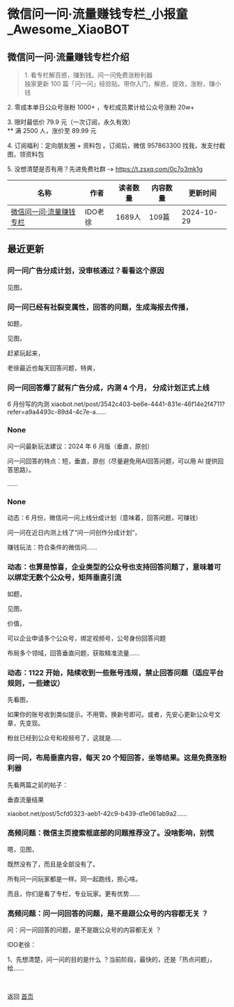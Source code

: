 # 微信问一问·流量赚钱专栏_小报童_Awesome_XiaoBOT

## 微信问一问·流量赚钱专栏介绍
> 1\. 看专栏解百惑，赚到钱。问一问免费涨粉利器    
独家更新 100 篇「问一问」经验贴。带你入门，解惑，提效，涨粉，赚小钱    
    
2\. 零成本单日公众号涨粉 1000+ ，专栏成员累计给公众号涨粉 20w+    
    
3\. 限时最低价 79.9 元（一次订阅，永久有效）    
** 满 2500 人，涨价至 89.99 元    
    
4\. 订阅福利：定向朋友圈 + 资料包 。订阅后，微信 957863300 找我，发支付截图，领资料包    
    
5\. 没想清楚是否有用？先进免费社群 -» https://t.zsxq.com/0c7o3mk1g  
  


|名称|作者|读者数量|内容数量|更新时间|
|---|---|---|---|---|
|[微信问一问·流量赚钱专栏](https://xiaobot.net/p/wenwen?refer=0b133df9-27dc-423b-8101-639049001c13)|IDO老徐|1689人|109篇|2024-10-29|

## 最近更新
### 问一问广告分成计划，没审核通过？看看这个原因

见图，

### 问一问已经有社裂变属性，回答的问题，生成海报去传播，

如题，

见图，

赶紧玩起来，

老徐最近也每天回答问题，特爽，

### 问一问回答爆了就有广告分成，内测 4 个月， 分成计划正式上线

6 月份写的内测
xiaobot.net/post/3542c403-be6e-4441-831e-46f14e2f4711?refer=a9a4493c-89d4-4c7e-a......

### None

问一问最新玩法建议：2024 年 6 月版（垂直，原创）

问一问回答的特点：短，垂直，原创（尽量避免用AI回答问题，可以用 AI 提供回答思路）。

......

### None

动态：6 月份，微信问一问上线分成计划（意味着，回答问题，可赚钱）

问一问在近日内测上线了“问一问创作分成计划”，

赚钱玩法：符合条件的微信问......

### 动态：也算是惊喜，企业类型的公众号也支持回答问题了，意味着可以绑定无数个公众号，矩阵垂直引流

如题，

见图，

价值，

可以企业申请多个公众号，绑定视频号，公号身份回答问题

布局多个领域，回答垂直问题，获取精准流量......

### 动态：1122 开始，陆续收到一些账号违规，禁止回答问题（适应平台规则，一些建议）

先看图，

如果你的账号收到类似提示。不用管。换新号即可。或者，先安心更新公众号文章，先变现。

粉丝已经到公众号和视频号了，这就是......

### 问一问，布局垂直内容，每天 20 个短回答，坐等结果。这是免费涨粉利器

先看两篇之前的帖子：

垂直流量结果

xiaobot.net/post/5cfd0323-aeb1-42c9-b439-d1e061ab9a2......

### 高频问题：微信主页搜索框底部的问题推荐没了。没啥影响，别慌

嗯，见图，

既然没有了，而且是全部没有了。

所有问一问玩家都是一样。同一起跑线，担心啥。

而且，你们是看了专栏，专业玩家。更有优势......

### 高频问题：问一问回答的问题，是不是跟公众号的内容都无关 ？

问：问一问回答的问题，是不是跟公众号的内容都无关 ？

IDO老徐：

1、先想清楚，问一问的目的是什么 ？当前阶段，最快的，还是「热点问题」，给......


<a href="https://github.com/Reno9527/awesome-xiaobot" style="color: white; text-decoration: none;">awesome-xiaobot</a>

返回 [首页](../README.md)

